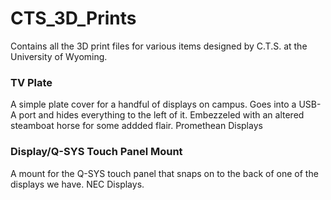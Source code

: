 # CTS_3D_Prints
Contains all the 3D print files for various items designed by C.T.S. at the University of Wyoming.

### TV Plate
A simple plate cover for a handful of displays on campus. Goes into a USB-A port and hides everything to the left of it. Embezzeled with an altered steamboat horse for some addded flair. Promethean Displays

### Display/Q-SYS Touch Panel Mount
A mount for the Q-SYS touch panel that snaps on to the back of one of the displays we have. NEC Displays. 
